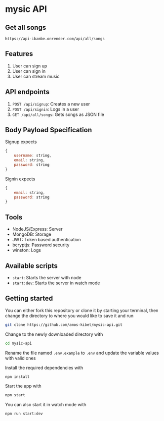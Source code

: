 # mysic API

## Get all songs
```
https://api-ibambe.onrender.com/api/all/songs
```

## Features

1. User can sign up
2. User can sign in
3. User can stream music

## API endpoints

1. `POST /api/signup`: Creates a new user
2. `POST /api/signin`: Logs in a user
3. `GET /api/all/songs`: Gets songs as JSON file

## Body Payload Specification

Signup expects

```js
{
    username: string,
    email: string,
    password: string
}
```

Signin expects

```js
{
    email: string,
    password: string
}
```

## Tools

- NodeJS/Express: Server
- MongoDB: Storage
- JWT: Token based authentication
- bcryptjs: Password security
- winston: Logs


## Available scripts

- `start`: Starts the server with node
- `start:dev`: Starts the server in watch mode

## Getting started

You can either fork this repository or clone it by starting your terminal, then change the directory to where you would like to save it and run

```sh
git clone https://github.com/amos-kibet/mysic-api.git
```

Change to the newly downloaded directory with

```sh
cd mysic-api
```

Rename the file named `.env.example` to `.env` and update the variable values with valid ones

Install the required dependencies with

```sh
npm install
```

Start the app with

```sh
npm start
```

You can also start it in watch mode with

```sh
npm run start:dev
```

